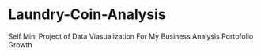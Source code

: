 # Laundry-Coin-Analysis
Self Mini Project of Data Viasualization For My Business Analysis Portofolio Growth

